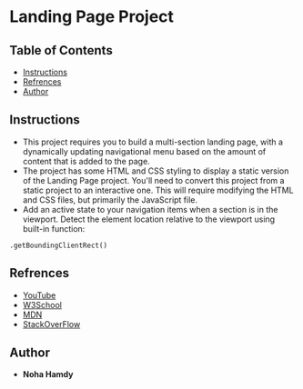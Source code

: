 # Landing Page Project

## Table of Contents

- [Instructions](#instructions)
- [Refrences](#Refrences)
- [Author](#Author)

## Instructions

- This project requires you to build a multi-section landing page, with a dynamically updating navigational menu based on the amount of content that is added to the page.
- The project has some HTML and CSS styling to display a static version of the Landing Page project. You'll need to convert this project from a static project to an interactive one. This will require modifying the HTML and CSS files, but primarily the JavaScript file.
- Add an active state to your navigation items when a section is in the viewport.
Detect the element location relative to the viewport using built-in function:

```
.getBoundingClientRect()
```




## Refrences
- [YouTube](https://www.youtube.com/)
- [W3School](https://www.w3schools.com/)
- [MDN](https://developer.mozilla.org/en-US/)
- [StackOverFlow](https://stackoverflow.com/)

## Author
- **Noha Hamdy**
